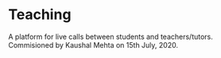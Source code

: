 # Teaching
A platform for live calls between students and teachers/tutors.
Commisioned by Kaushal Mehta on 15th July, 2020.
